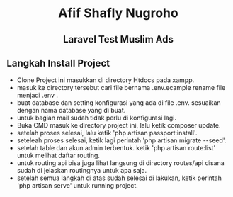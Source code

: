 <h1 align='center'>Afif Shafly Nugroho</h1>
<h2 align='center'>Laravel Test Muslim Ads</h2>

## Langkah Install Project


- Clone Project ini masukkan di directory Htdocs pada xampp.
- masuk ke directory tersebut cari file bernama .env.ecample rename file menjadi .env .
- buat database dan setting konfigurasi yang ada di file .env. sesuaikan dengan nama database yang di buat.
- untuk bagian mail sudah tidak perlu di konfigurasi lagi.
- Buka CMD masuk ke directory project ini, lalu ketik composer update.
- setelah proses selesai, lalu ketik 'php artisan passport:install'.
- seteleah proses selesai, ketik lagi perintah 'php artisan migrate --seed'.
- setelah table dan akun admin terbentuk. ketik 'php artisan route:list' untuk melihat daftar routing.
- untuk routing api bisa juga lihat langsung di directory routes/api disana sudah di jelaskan routingnya untuk apa saja.
- setelah semua langkah di atas sudah selesai di lakukan, ketik perintah 'php artisan serve' untuk running project.

